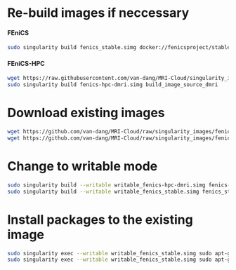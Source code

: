 # Re-build images if neccessary
#### FEniCS
```bash
sudo singularity build fenics_stable.simg docker://fenicsproject/stable
```
#### FEniCS-HPC
```bash
wget https://raw.githubusercontent.com/van-dang/MRI-Cloud/singularity_images/build_fenics_hpc_image
sudo singularity build fenics-hpc-dmri.simg build_image_source_dmri
```

# Download existing images
```bash
wget https://github.com/van-dang/MRI-Cloud/raw/singularity_images/fenics-hpc-dmri.simg
wget https://github.com/van-dang/MRI-Cloud/raw/singularity_images/fenics_stable.simg
```

# Change to writable mode
```bash
sudo singularity build --writable writable_fenics-hpc-dmri.simg fenics-hpc-dmri.simg
sudo singularity build --writable writable_fenics_stable.simg fenics_stable.simg
```

# Install packages to the existing image
```bash
sudo singularity exec --writable writable_fenics_stable.simg sudo apt-get update
sudo singularity exec --writable writable_fenics_stable.simg sudo apt-get install zip unzip gmsh
```
